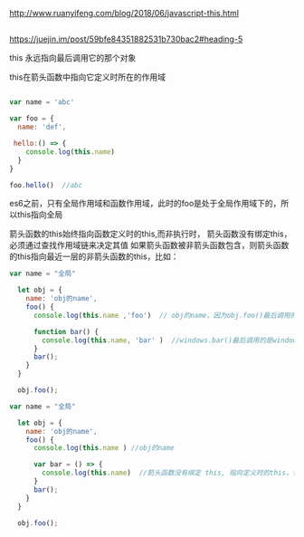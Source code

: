 http://www.ruanyifeng.com/blog/2018/06/javascript-this.html

## 
https://juejin.im/post/59bfe84351882531b730bac2#heading-5

this 永远指向最后调用它的那个对象


this在箭头函数中指向它定义时所在的作用域

```js

var name = 'abc'

var foo = {
  name: 'def',

 hello:() => {
    console.log(this.name)
  }
}

foo.hello()  //abc
```

es6之前，只有全局作用域和函数作用域，此时的foo是处于全局作用域下的，所以this指向全局


箭头函数的this始终指向函数定义时的this,而非执行时， 箭头函数没有绑定this，必须通过查找作用域链来决定其值
如果箭头函数被非箭头函数包含，则箭头函数的this指向最近一层的非箭头函数的this，比如：

```js
var name = "全局"

  let obj = {
    name: 'obj的name',
    foo() {
      console.log(this.name ,'foo')  // obj的name，因为obj.foo()最后调用的是obj对象，所以this指向obj

      function bar() {
        console.log(this.name, 'bar' )  //windows.bar()最后调用的是windows 所以结果是  '全局'
      }
      bar();
    }
  }

  obj.foo();
```

```js
var name = "全局"

  let obj = {
    name: 'obj的name',
    foo() {
      console.log(this.name ) //obj的name

      var bar = () => {
        console.log(this.name)  //箭头函数没有绑定 this, 指向定义时的this，也就是foo这个函数下的this => obj, 答案为 obj的name
      }
      bar();
    }
  }

  obj.foo();
```


